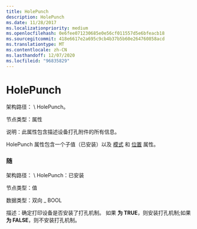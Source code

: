 ```yaml
---
title: HolePunch
description: HolePunch
ms.date: 11/28/2017
ms.localizationpriority: medium
ms.openlocfilehash: 0e6fee071230685e0e56cf011557d5e6bfeacb18
ms.sourcegitcommit: 418e6617e2a695c9cb4b37b5b60e264760858acd
ms.translationtype: MT
ms.contentlocale: zh-CN
ms.lasthandoff: 12/07/2020
ms.locfileid: "96835829"
---
```

# <a name="holepunch"></a>HolePunch


架构路径： \\ HolePunch。

节点类型：属性

说明：此属性包含描述设备打孔附件的所有信息。

HolePunch 属性包含一个子值（已安装）以及 [模式](pattern2.md) 和 [位置](location2.md) 属性。

### <a name="span-idinstalledspanspan-idinstalledspan-installed"></a><span id="installed"></span><span id="INSTALLED"></span> 随

架构路径： \\ HolePunch：已安装

节点类型：值

数据类型：双向 \_ BOOL

描述：确定打印设备是否安装了打孔机制。 如果 **为 TRUE**，则安装打孔机制;如果 **为 FALSE**，则不安装打孔机制。

 

 




